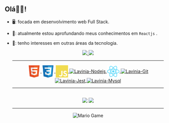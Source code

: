 ## Olá👋🏾!

- 🖥️: focada em desenvolvimento web Full Stack.
- 🌱: atualmente estou aprofundando meus conhecimentos em ` Reactjs ` .
- 🔎: tenho interesses em outras áreas da tecnologia.

  <div align="center">
    <a href="https://github.com/laviniiabenvindo">
    <img height="150em" src="https://github-readme-stats.vercel.app/api?username=laviniiabenvindo&show_icons=true&theme=dracula&include_all_commits=true&count_private=true"/>
    <img height="150em" src="https://github-readme-stats.vercel.app/api/top-langs/?username=laviniiabenvindo&layout=compact&langs_count=7&theme=dracula"/>
  </div>
      
  <hr>
  
  <div align="center" style="display: inline_block">
    <img align="center" alt="Lavinia-HTML" height="40" width="40" src="https://raw.githubusercontent.com/devicons/devicon/master/icons/html5/html5-original.svg">
    <img align="center" alt="Lavinia-CSS" height="40" width="40" src="https://raw.githubusercontent.com/devicons/devicon/master/icons/css3/css3-original.svg">
    <img align="center" alt="Lavinia-Js" height="40" width="40" src="https://raw.githubusercontent.com/devicons/devicon/master/icons/javascript/javascript-plain.svg">
    <img align="center" alt="Lavinia-Nodejs" height="40" width="40" src="https://cdn.jsdelivr.net/gh/devicons/devicon/icons/nodejs/nodejs-original.svg">
    <img align="center" alt="Mary-React" height="40" width="40" src="https://raw.githubusercontent.com/devicons/devicon/master/icons/react/react-original.svg">
    <img align="center" alt="Lavinia-Git" height="40" width="40" src="https://git-scm.com/images/logos/downloads/Git-Icon-1788C.png">
    <img align="center" alt="Lavinia-Jest" height="40" width="40" src="https://iconape.com/wp-content/png_logo_vector/jest-logo.png">
    <img align="center" alt="Lavinia-Mysql" height="40" width="40" src="https://static-00.iconduck.com/assets.00/database-mysql-icon-1954x2048-08uox8qu.png">
  </div>
  
  <hr>
  
  <div align="center"  style="display: inline_block"><br>
    <a href="https://instagram.com/laviniiabenvindo" target="_blank"><img src="https://img.shields.io/badge/-Instagram-%23E4405F?style=for-the-badge&logo=instagram&logoColor=white"     target="_blank"></a>
    <a href = "mailto:laviniia.benvindo@gmail.com"><img src="https://img.shields.io/badge/-Gmail-%23333?style=for-the-badge&logo=gmail&logoColor=white" target="_blank"></a>
  </div>
  
  <hr>
  
  <div align="center">
    <img src="https://github.com/TheDudeThatCode/TheDudeThatCode/raw/master/Assets/Mario_Gameplay.gif" alt="Mario Game" width="980" style="max-width: 100%;">
  </div>
